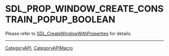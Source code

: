 # SDL_PROP_WINDOW_CREATE_CONSTRAIN_POPUP_BOOLEAN

Please refer to [SDL_CreateWindowWithProperties](SDL_CreateWindowWithProperties) for details.

----
[CategoryAPI](CategoryAPI), [CategoryAPIMacro](CategoryAPIMacro)

